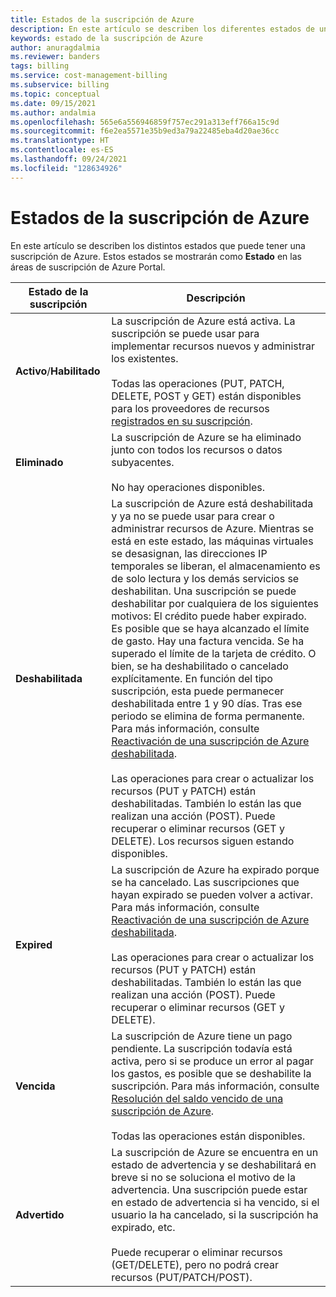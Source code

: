 ```yaml
---
title: Estados de la suscripción de Azure
description: En este artículo se describen los diferentes estados de una suscripción de Azure.
keywords: estado de la suscripción de Azure
author: anuragdalmia
ms.reviewer: banders
tags: billing
ms.service: cost-management-billing
ms.subservice: billing
ms.topic: conceptual
ms.date: 09/15/2021
ms.author: andalmia
ms.openlocfilehash: 565e6a556946859f757ec291a313eff766a15c9d
ms.sourcegitcommit: f6e2ea5571e35b9ed3a79a22485eba4d20ae36cc
ms.translationtype: HT
ms.contentlocale: es-ES
ms.lasthandoff: 09/24/2021
ms.locfileid: "128634926"
---
```

# <a name="azure-subscription-states"></a>Estados de la suscripción de Azure

En este artículo se describen los distintos estados que puede tener una suscripción de Azure. Estos estados se mostrarán como **Estado** en las áreas de suscripción de Azure Portal.

| Estado de la suscripción | Descripción |
|-------------| ----------------|
| **Activo**/**Habilitado** | La suscripción de Azure está activa. La suscripción se puede usar para implementar recursos nuevos y administrar los existentes.<br><br>Todas las operaciones (PUT, PATCH, DELETE, POST y GET) están disponibles para los proveedores de recursos [registrados en su suscripción](../../azure-resource-manager/management/resource-providers-and-types.md#azure-portal). |
| **Eliminado** | La suscripción de Azure se ha eliminado junto con todos los recursos o datos subyacentes.<br><br>No hay operaciones disponibles. |
| **Deshabilitada** | La suscripción de Azure está deshabilitada y ya no se puede usar para crear o administrar recursos de Azure. Mientras se está en este estado, las máquinas virtuales se desasignan, las direcciones IP temporales se liberan, el almacenamiento es de solo lectura y los demás servicios se deshabilitan. Una suscripción se puede deshabilitar por cualquiera de los siguientes motivos: El crédito puede haber expirado. Es posible que se haya alcanzado el límite de gasto. Hay una factura vencida. Se ha superado el límite de la tarjeta de crédito. O bien, se ha deshabilitado o cancelado explícitamente. En función del tipo suscripción, esta puede permanecer deshabilitada entre 1 y 90 días. Tras ese periodo se elimina de forma permanente. Para más información, consulte [Reactivación de una suscripción de Azure deshabilitada](subscription-disabled.md).<br><br>Las operaciones para crear o actualizar los recursos (PUT y PATCH) están deshabilitadas. También lo están las que realizan una acción (POST). Puede recuperar o eliminar recursos (GET y DELETE). Los recursos siguen estando disponibles. |
| **Expired** | La suscripción de Azure ha expirado porque se ha cancelado. Las suscripciones que hayan expirado se pueden volver a activar. Para más información, consulte [Reactivación de una suscripción de Azure deshabilitada](subscription-disabled.md).<br><br>Las operaciones para crear o actualizar los recursos (PUT y PATCH) están deshabilitadas. También lo están las que realizan una acción (POST). Puede recuperar o eliminar recursos (GET y DELETE).|
| **Vencida** | La suscripción de Azure tiene un pago pendiente. La suscripción todavía está activa, pero si se produce un error al pagar los gastos, es posible que se deshabilite la suscripción. Para más información, consulte [Resolución del saldo vencido de una suscripción de Azure](resolve-past-due-balance.md).<br><br>Todas las operaciones están disponibles. |
| **Advertido** | La suscripción de Azure se encuentra en un estado de advertencia y se deshabilitará en breve si no se soluciona el motivo de la advertencia. Una suscripción puede estar en estado de advertencia si ha vencido, si el usuario la ha cancelado, si la suscripción ha expirado, etc.<br><br>Puede recuperar o eliminar recursos (GET/DELETE), pero no podrá crear recursos (PUT/PATCH/POST). |
